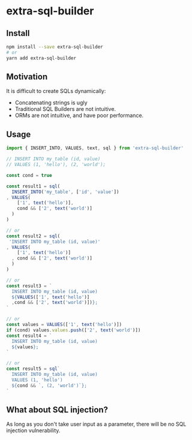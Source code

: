 # extra-sql-builder

## Install

```sh
npm install --save extra-sql-builder
# or
yarn add extra-sql-builder
```

## Motivation

It is difficult to create SQLs dynamically:
- Concatenating strings is ugly
- Traditional SQL Builders are not intuitive.
- ORMs are not intuitive, and have poor performance.

## Usage

```ts
import { INSERT_INTO, VALUES, text, sql } from 'extra-sql-builder'

// INSERT INTO my_table (id, value)
// VALUES (1, 'hello'), (2, 'world');

const cond = true

const result1 = sql(
  INSERT_INTO('my_table', ['id', 'value'])
, VALUES(
    ['1', text('hello')],
    cond && ['2', text('world')]
  )
)

// or
const result2 = sql(
 'INSERT INTO my_table (id, value)'
, VALUES(
    ['1', text('hello')]
  , cond && ['2', text('world')]
  )
)

// or
const result3 = `
  INSERT INTO my_table (id, value)
  ${VALUES(['1', text('hello')]
  ,cond && ['2', text('world')])};
`

// or
const values = VALUES(['1', text('hello')])
if (cond) values.values.push(['2', text('world')])
const result4 = `
  INSERT INTO my_table (id, value)
  ${values};
`

// or
const result5 = sql`
  INSERT INTO my_table (id, value)
  VALUES (1, 'hello')
  ${cond && `, (2, 'world')`};
`
```

## What about SQL injection?

As long as you don't take user input as a parameter,
there will be no SQL injection vulnerability.
